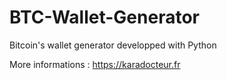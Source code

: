 # BTC-Wallet-Generator

Bitcoin's wallet generator developped with Python

More informations : https://karadocteur.fr
